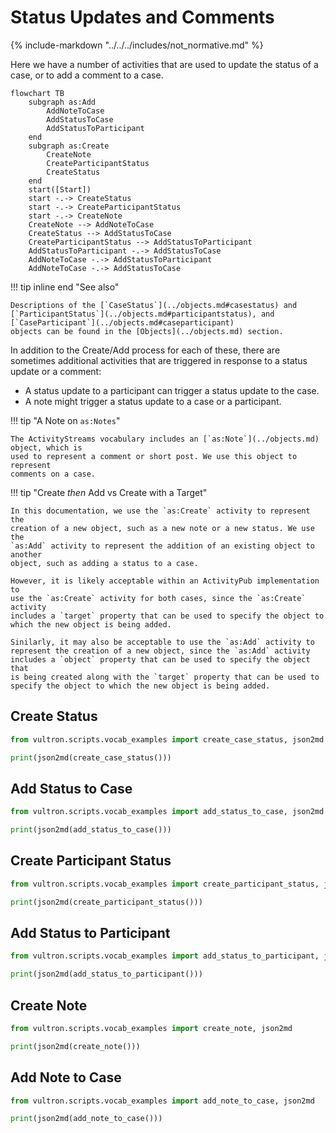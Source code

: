 # Status Updates and Comments

{% include-markdown "../../../includes/not_normative.md" %}

Here we have a number of activities that are used to update the status of a
case, or to add a comment to a case.

```mermaid
flowchart TB
    subgraph as:Add
        AddNoteToCase
        AddStatusToCase
        AddStatusToParticipant
    end
    subgraph as:Create
        CreateNote
        CreateParticipantStatus
        CreateStatus
    end
    start([Start])
    start -.-> CreateStatus
    start -.-> CreateParticipantStatus
    start -.-> CreateNote
    CreateNote --> AddNoteToCase
    CreateStatus --> AddStatusToCase
    CreateParticipantStatus --> AddStatusToParticipant
    AddStatusToParticipant -.-> AddStatusToCase
    AddNoteToCase -.-> AddStatusToParticipant
    AddNoteToCase -.-> AddStatusToCase
```

!!! tip inline end "See also"

    Descriptions of the [`CaseStatus`](../objects.md#casestatus) and
    [`ParticipantStatus`](../objects.md#participantstatus), and [`CaseParticipant`](../objects.md#caseparticipant)
    objects can be found in the [Objects](../objects.md) section.

In addition to the Create/Add process for
each of these, there are sometimes additional activities that are triggered in
response to a status update or a comment:

- A status update to a participant can trigger a status update to the case.
- A note might trigger a status update to a case or a participant.

!!! tip "A Note on `as:Notes`"

    The ActivityStreams vocabulary includes an [`as:Note`](../objects.md) object, which is
    used to represent a comment or short post. We use this object to represent 
    comments on a case.

!!! tip "Create *then* Add vs Create with a Target"

    In this documentation, we use the `as:Create` activity to represent the 
    creation of a new object, such as a new note or a new status. We use the 
    `as:Add` activity to represent the addition of an existing object to another 
    object, such as adding a status to a case.

    However, it is likely acceptable within an ActivityPub implementation to
    use the `as:Create` activity for both cases, since the `as:Create` activity
    includes a `target` property that can be used to specify the object to
    which the new object is being added.

    Sinilarly, it may also be acceptable to use the `as:Add` activity to
    represent the creation of a new object, since the `as:Add` activity
    includes a `object` property that can be used to specify the object that
    is being created along with the `target` property that can be used to
    specify the object to which the new object is being added.

## Create Status

```python exec="true" idprefix=""
from vultron.scripts.vocab_examples import create_case_status, json2md

print(json2md(create_case_status()))
```

## Add Status to Case

```python exec="true" idprefix=""
from vultron.scripts.vocab_examples import add_status_to_case, json2md

print(json2md(add_status_to_case()))
```

## Create Participant Status

```python exec="true" idprefix=""
from vultron.scripts.vocab_examples import create_participant_status, json2md

print(json2md(create_participant_status()))
```

## Add Status to Participant

```python exec="true" idprefix=""
from vultron.scripts.vocab_examples import add_status_to_participant, json2md

print(json2md(add_status_to_participant()))
```

## Create Note

```python exec="true" idprefix=""
from vultron.scripts.vocab_examples import create_note, json2md

print(json2md(create_note()))
```

## Add Note to Case

```python exec="true" idprefix=""
from vultron.scripts.vocab_examples import add_note_to_case, json2md

print(json2md(add_note_to_case()))
```
